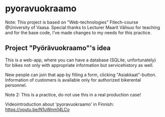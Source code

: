 # pyoravuokraamo

Note: This project is based on "Web-technologies" Fitech-course @University of Vaasa. Special thanks to Lecturer Maarit Välisuo for teaching and for the base code, I've made changes to my needs for this practice.

## Project "Pyörävuokraamo"'s idea

This is a web-app, where you can have a database (SQLite, unfortunately)  for bikes not only with appropriate information but servicehistory as well.

New people can join that app by filling a form, clicking "Asiakkaat"-button. Information of customers is available only for authorized bikerental personnel.

Note 2: This is a practice, do not use this in a real production case!


Videointroduction about 'pyoravuokraamo' in Finnish: https://youtu.be/N1uWnm14LCo
